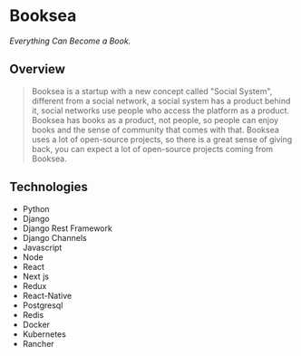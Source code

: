# Booksea


_Everything Can Become a Book._


## Overview


> Booksea is a startup with a new concept called "Social System", different from a social network, a social system has a product behind it, social networks use people who access the platform as a product. Booksea has books as a product, not people, so people can enjoy books and the sense of community that comes with that. Booksea uses a lot of open-source projects, so there is a great sense of giving back, you can expect a lot of open-source projects coming from Booksea.

## Technologies

* Python
* Django
* Django Rest Framework
* Django Channels
* Javascript
* Node
* React
* Next js
* Redux
* React-Native
* Postgresql
* Redis
* Docker
* Kubernetes
* Rancher
